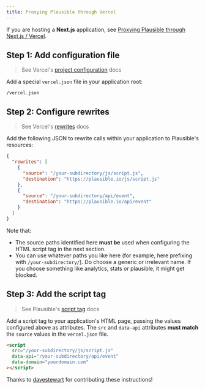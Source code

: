 ```yaml
---
title: Proxying Plausible through Vercel
---
```


If you are hosting a **Next.js** application, see [Proxying Plausible through Next.js / Vercel](/proxy/guides/nextjs.md).

## Step 1: Add configuration file

> See Vercel's [project configuration](https://vercel.com/docs/cli#project-configuration) docs

Add a special `vercel.json` file in your application root:

```
/vercel.json
```

## Step 2: Configure rewrites

>  See Vercel's [rewrites](https://vercel.com/docs/cli#project-configuration/rewrites) docs

Add the following JSON to rewrite calls within your application to Plausible's resources: 

```json
{
  "rewrites": [
    {
      "source": "/your-subdirectory/js/script.js",
      "destination": "https://plausible.io/js/script.js"
    },
    {
      "source": "/your-subdirectory/api/event",
      "destination": "https://plausible.io/api/event"
    }
  ]
}
```

Note that:

- The source paths identified here **must be** used when configuring the HTML script tag in the next section.
- You can use whatever paths you like here (for example, here prefixing with `/your-subdirectory/`). Do choose a generic or irrelevant name. If you choose something like analytics, stats or plausible, it might get blocked.

## Step 3: Add the script tag

> See Plausible's [script tag](plausible-script.md) docs 

Add a script tag to your application's HTML page, passing the values configured above as attributes. The `src` and `data-api` attributes **must match** the `source` values in the `vercel.json` file.

```html
<script
  src="/your-subdirectory/js/script.js"
  data-api="/your-subdirectory/api/event"
  data-domain="yourdomain.com"
></script>
```

Thanks to [davestewart](https://github.com/davestewart) for contributing these instructions!
